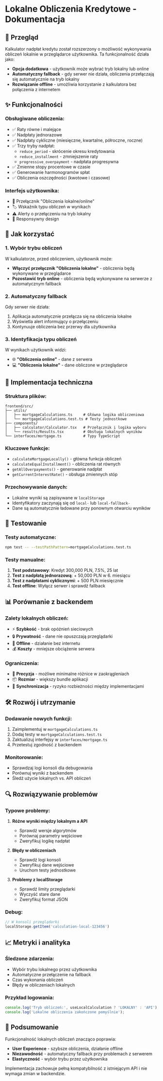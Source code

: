 # Lokalne Obliczenia Kredytowe - Dokumentacja

## 🎯 Przegląd

Kalkulator nadpłat kredytu został rozszerzony o możliwość wykonywania obliczeń lokalnie w przeglądarce użytkownika. Ta funkcjonalność działa jako:
- **Opcja dodatkowa** - użytkownik może wybrać tryb lokalny lub online
- **Automatyczny fallback** - gdy serwer nie działa, obliczenia przełączają się automatycznie na tryb lokalny
- **Rozwiązanie offline** - umożliwia korzystanie z kalkulatora bez połączenia z internetem

## ✨ Funkcjonalności

### Obsługiwane obliczenia:
- ✅ Raty równe i malejące
- ✅ Nadpłaty jednorazowe
- ✅ Nadpłaty cykliczne (miesięczne, kwartalne, półroczne, roczne)
- ✅ Trzy tryby nadpłat:
  - `reduce_period` - skrócenie okresu kredytowania
  - `reduce_installment` - zmniejszenie raty
  - `progressive_overpayment` - nadpłata progresywna
- ✅ Zmienne stopy procentowe w czasie
- ✅ Generowanie harmonogramów spłat
- ✅ Obliczenia oszczędności (kwotowe i czasowe)

### Interfejs użytkownika:
- 🔄 Przełącznik "Obliczenia lokalne/online"
- 🏷️ Wskaźnik typu obliczeń w wynikach
- ⚠️ Alerty o przełączeniu na tryb lokalny
- 📱 Responsywny design

## 🚀 Jak korzystać

### 1. Wybór trybu obliczeń
W kalkulatorze, przed obliczeniem, użytkownik może:
- **Włączyć przełącznik "Obliczenia lokalne"** - obliczenia będą wykonywane w przeglądarce
- **Pozostawić tryb online** - obliczenia będą wykonywane na serwerze z automatycznym fallback

### 2. Automatyczny fallback
Gdy serwer nie działa:
1. Aplikacja automatycznie przełącza się na obliczenia lokalne
2. Wyświetla alert informujący o przełączeniu
3. Kontynuuje obliczenia bez przerwy dla użytkownika

### 3. Identyfikacja typu obliczeń
W wynikach użytkownik widzi:
- 🌐 **"Obliczenia online"** - dane z serwera
- 💻 **"Obliczenia lokalne"** - dane obliczone w przeglądarce

## 🔧 Implementacja techniczna

### Struktura plików:
```
frontend/src/
├── utils/
│   ├── mortgageCalculations.ts     # Główna logika obliczeniowa
│   └── mortgageCalculations.test.ts # Testy jednostkowe
├── components/
│   ├── calculator/Calculator.tsx   # Przełącznik i logika wyboru
│   └── results/Results.tsx         # Obsługa lokalnych wyników
└── interfaces/mortgage.ts          # Typy TypeScript
```

### Kluczowe funkcje:
- `calculateMortgageLocally()` - główna funkcja obliczeń
- `calculateEqualInstallment()` - obliczenia rat równych
- `getAllOverpayments()` - generowanie nadpłat
- `getCurrentInterestRate()` - obsługa zmiennych stóp

### Przechowywanie danych:
- Lokalne wyniki są zapisywane w `localStorage`
- Identyfikatory zaczynają się od `local-` lub `local-fallback-`
- Dane są automatycznie ładowane przy ponownym otwarciu wyników

## 🧪 Testowanie

### Testy automatyczne:
```bash
npm test -- --testPathPattern=mortgageCalculations.test.ts
```

### Testy manualne:
1. **Test podstawowy**: Kredyt 300,000 PLN, 7.5%, 25 lat
2. **Test z nadpłatą jednorazową**: + 50,000 PLN w 6. miesiącu
3. **Test z nadpłatami cyklicznymi**: + 500 PLN miesięcznie
4. **Test offline**: Wyłącz serwer i sprawdź fallback

## 📊 Porównanie z backendem

### Zalety lokalnych obliczeń:
- ⚡ **Szybkość** - brak opóźnień sieciowych
- 🔒 **Prywatność** - dane nie opuszczają przeglądarki
- 📱 **Offline** - działanie bez internetu
- 💰 **Koszty** - mniejsze obciążenie serwera

### Ograniczenia:
- 🔢 **Precyzja** - możliwe minimalne różnice w zaokrągleniach
- 📦 **Rozmiar** - większy bundle aplikacji
- 🔄 **Synchronizacja** - ryzyko rozbieżności między implementacjami

## 🛠️ Rozwój i utrzymanie

### Dodawanie nowych funkcji:
1. Zaimplementuj w `mortgageCalculations.ts`
2. Dodaj testy w `mortgageCalculations.test.ts`
3. Zaktualizuj interfejsy w `interfaces/mortgage.ts`
4. Przetestuj zgodność z backendem

### Monitorowanie:
- Sprawdzaj logi konsoli dla debugowania
- Porównuj wyniki z backendem
- Śledź użycie lokalnych vs. API obliczeń

## 🔍 Rozwiązywanie problemów

### Typowe problemy:

1. **Różne wyniki między lokalnym a API**
   - Sprawdź wersje algorytmów
   - Porównaj parametry wejściowe
   - Zweryfikuj logikę nadpłat

2. **Błędy w obliczeniach**
   - Sprawdź logi konsoli
   - Zweryfikuj dane wejściowe
   - Uruchom testy jednostkowe

3. **Problemy z localStorage**
   - Sprawdź limity przeglądarki
   - Wyczyść stare dane
   - Zweryfikuj format JSON

### Debug:
```javascript
// W konsoli przeglądarki
localStorage.getItem('calculation-local-123456')
```

## 📈 Metryki i analityka

### Śledzone zdarzenia:
- Wybór trybu lokalnego przez użytkownika
- Automatyczne przełączenie na fallback
- Czas wykonania obliczeń
- Błędy w obliczeniach lokalnych

### Przykład logowania:
```javascript
console.log('Tryb obliczeń:', useLocalCalculation ? 'LOKALNY' : 'API');
console.log('Lokalne obliczenia zakończone pomyślnie');
```

## 🎉 Podsumowanie

Funkcjonalność lokalnych obliczeń znacząco poprawia:
- **User Experience** - szybsze obliczenia, działanie offline
- **Niezawodność** - automatyczny fallback przy problemach z serwerem
- **Elastyczność** - wybór trybu przez użytkownika

Implementacja zachowuje pełną kompatybilność z istniejącym API i nie wymaga zmian w backendzie. 